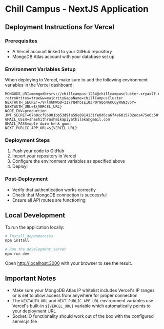 # Chill Campus - NextJS Application

## Deployment Instructions for Vercel

### Prerequisites
- A Vercel account linked to your GitHub repository
- MongoDB Atlas account with your database set up

### Environment Variables Setup
When deploying to Vercel, make sure to add the following environment variables in the Vercel dashboard:

```
MONGODB_URI=mongodb+srv://chillcampus:1234@chillcampuscluster.xryax7f.mongodb.net/?retryWrites=true&w=majority&appName=chillCampusCluster
NEXTAUTH_SECRET=/VFlm6MWGU+zI7YQ4hbsE10JP0r9QoNAKCGyRGN3v5Y=
NEXTAUTH_URL=${VERCEL_URL}
NODE_ENV=production
JWT_SECRET=07b0ccf96901bb53d9fa59e0914131fe0d6ca6f4e6015702eda475e6c50f5544ba6207a32890a94dcb98ad11686b81b9978fa7222f5032d9b9f07ca8a1d4bae5
GMAIL_USER=shashithrashmikapiyathilaka@gmail.com
GMAIL_PASS=wptv dwiw hehk gomn
NEXT_PUBLIC_APP_URL=${VERCEL_URL}
```

### Deployment Steps
1. Push your code to GitHub
2. Import your repository in Vercel
3. Configure the environment variables as specified above
4. Deploy!

### Post-Deployment
- Verify that authentication works correctly
- Check that MongoDB connection is successful
- Ensure all API routes are functioning

## Local Development
To run the application locally:

```bash
# Install dependencies
npm install

# Run the development server
npm run dev
```

Open [http://localhost:3000](http://localhost:3000) with your browser to see the result.

## Important Notes
- Make sure your MongoDB Atlas IP whitelist includes Vercel's IP ranges or is set to allow access from anywhere for proper connection
- The `NEXTAUTH_URL` and `NEXT_PUBLIC_APP_URL` environment variables use Vercel's built-in `${VERCEL_URL}` variable which automatically points to your deployment URL
- Socket.IO functionality should work out of the box with the configured server.js file
